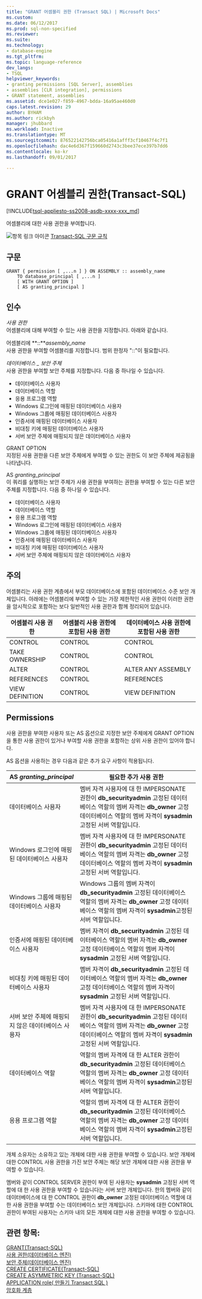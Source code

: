 ```yaml
---
title: "GRANT 어셈블리 권한 (Transact SQL) | Microsoft Docs"
ms.custom: 
ms.date: 06/12/2017
ms.prod: sql-non-specified
ms.reviewer: 
ms.suite: 
ms.technology:
- database-engine
ms.tgt_pltfrm: 
ms.topic: language-reference
dev_langs:
- TSQL
helpviewer_keywords:
- granting permissions [SQL Server], assemblies
- assemblies [CLR integration], permissions
- GRANT statement, assemblies
ms.assetid: dce1e027-f859-4967-bdda-16a95ae460d0
caps.latest.revision: 29
author: BYHAM
ms.author: rickbyh
manager: jhubbard
ms.workload: Inactive
ms.translationtype: MT
ms.sourcegitcommit: 876522142756bca05416a1afff3cf10467f4c7f1
ms.openlocfilehash: dac4e6d367f159660d2743c3bee37ece397b7dd6
ms.contentlocale: ko-kr
ms.lasthandoff: 09/01/2017

---
```

# <a name="grant-assembly-permissions-transact-sql"></a>GRANT 어셈블리 권한(Transact-SQL)
[!INCLUDE[tsql-appliesto-ss2008-asdb-xxxx-xxx_md](../../includes/tsql-appliesto-ss2008-asdb-xxxx-xxx-md.md)]

  어셈블리에 대한 사용 권한을 부여합니다.  
  
 ![항목 링크 아이콘](../../database-engine/configure-windows/media/topic-link.gif "항목 링크 아이콘") [Transact-SQL 구문 규칙](../../t-sql/language-elements/transact-sql-syntax-conventions-transact-sql.md)  
  
## <a name="syntax"></a>구문  
  
```  
GRANT { permission [ ,...n ] } ON ASSEMBLY :: assembly_name  
    TO database_principal [ ,...n ]  
    [ WITH GRANT OPTION ]  
    [ AS granting_principal ]  
```  
  
## <a name="arguments"></a>인수  
 *사용 권한*  
 어셈블리에 대해 부여할 수 있는 사용 권한을 지정합니다. 아래와 같습니다.  
  
 어셈블리에 **::***assembly_name*  
 사용 권한을 부여할 어셈블리를 지정합니다. 범위 한정자 "::"이 필요합니다.  
  
 *데이터베이스 _ 보안 주체*  
 사용 권한을 부여할 보안 주체를 지정합니다. 다음 중 하나일 수 있습니다.  
  
-   데이터베이스 사용자  
-   데이터베이스 역할  
-   응용 프로그램 역할  
-   Windows 로그인에 매핑된 데이터베이스 사용자  
-   Windows 그룹에 매핑된 데이터베이스 사용자  
-   인증서에 매핑된 데이터베이스 사용자  
-   비대칭 키에 매핑된 데이터베이스 사용자  
-   서버 보안 주체에 매핑되지 않은 데이터베이스 사용자  
  
GRANT OPTION  
 지정된 사용 권한을 다른 보안 주체에게 부여할 수 있는 권한도 이 보안 주체에 제공됨을 나타냅니다.  
  
AS *granting_principal*  
 이 쿼리를 실행하는 보안 주체가 사용 권한을 부여하는 권한을 부여할 수 있는 다른 보안 주체를 지정합니다. 다음 중 하나일 수 있습니다.  
  
-   데이터베이스 사용자  
-   데이터베이스 역할  
-   응용 프로그램 역할  
-   Windows 로그인에 매핑된 데이터베이스 사용자  
-   Windows 그룹에 매핑된 데이터베이스 사용자  
-   인증서에 매핑된 데이터베이스 사용자  
-   비대칭 키에 매핑된 데이터베이스 사용자  
-   서버 보안 주체에 매핑되지 않은 데이터베이스 사용자  
  
## <a name="remarks"></a>주의  
 어셈블리는 사용 권한 계층에서 부모 데이터베이스에 포함된 데이터베이스 수준 보안 개체입니다. 아래에는 어셈블리에 부여할 수 있는 가장 제한적인 사용 권한이 이러한 권한을 암시적으로 포함하는 보다 일반적인 사용 권한과 함께 정리되어 있습니다.  
  
|어셈블리 사용 권한|어셈블리 사용 권한에 포함된 사용 권한|데이터베이스 사용 권한에 포함된 사용 권한|  
|-------------------------|------------------------------------|------------------------------------|  
|CONTROL|CONTROL|CONTROL|  
|TAKE OWNERSHIP|CONTROL|CONTROL|  
|ALTER|CONTROL|ALTER ANY ASSEMBLY|  
|REFERENCES|CONTROL|REFERENCES|  
|VIEW DEFINITION|CONTROL|VIEW DEFINITION|  
  
## <a name="permissions"></a>Permissions  
 사용 권한을 부여한 사용자 또는 AS 옵션으로 지정한 보안 주체에게 GRANT OPTION을 통한 사용 권한이 있거나 부여할 사용 권한을 포함하는 상위 사용 권한이 있어야 합니다.  
  
 AS 옵션을 사용하는 경우 다음과 같은 추가 요구 사항이 적용됩니다.  
  
|AS *granting_principal*|필요한 추가 사용 권한|  
|------------------------------|------------------------------------|  
|데이터베이스 사용자|멤버 자격 사용자에 대 한 IMPERSONATE 권한이 **db_securityadmin** 고정된 데이터베이스 역할의 멤버 자격는 **db_owner** 고정 데이터베이스 역할의 멤버 자격이 **sysadmin** 고정된 서버 역할입니다.|  
|Windows 로그인에 매핑된 데이터베이스 사용자|멤버 자격 사용자에 대 한 IMPERSONATE 권한이 **db_securityadmin** 고정된 데이터베이스 역할의 멤버 자격는 **db_owner** 고정 데이터베이스 역할의 멤버 자격이 **sysadmin** 고정된 서버 역할입니다.|  
|Windows 그룹에 매핑된 데이터베이스 사용자|Windows 그룹의 멤버 자격이 **db_securityadmin** 고정된 데이터베이스 역할의 멤버 자격는 **db_owner** 고정 데이터베이스 역할의 멤버 자격이 **sysadmin**고정된 서버 역할입니다.|  
|인증서에 매핑된 데이터베이스 사용자|멤버 자격이 **db_securityadmin** 고정된 데이터베이스 역할의 멤버 자격는 **db_owner** 고정 데이터베이스 역할의 멤버 자격이 **sysadmin** 고정된 서버 역할입니다.|  
|비대칭 키에 매핑된 데이터베이스 사용자|멤버 자격이 **db_securityadmin** 고정된 데이터베이스 역할의 멤버 자격는 **db_owner** 고정 데이터베이스 역할의 멤버 자격이 **sysadmin** 고정된 서버 역할입니다.|  
|서버 보안 주체에 매핑되지 않은 데이터베이스 사용자|멤버 자격 사용자에 대 한 IMPERSONATE 권한이 **db_securityadmin** 고정된 데이터베이스 역할의 멤버 자격는 **db_owner** 고정 데이터베이스 역할의 멤버 자격이 **sysadmin** 고정된 서버 역할입니다.|  
|데이터베이스 역할|역할의 멤버 자격에 대 한 ALTER 권한이 **db_securityadmin** 고정된 데이터베이스 역할의 멤버 자격는 **db_owner** 고정 데이터베이스 역할의 멤버 자격이 **sysadmin**고정된 서버 역할입니다.|  
|응용 프로그램 역할|역할의 멤버 자격에 대 한 ALTER 권한이 **db_securityadmin** 고정된 데이터베이스 역할의 멤버 자격는 **db_owner** 고정 데이터베이스 역할의 멤버 자격이 **sysadmin**고정된 서버 역할입니다.|  
  
 개체 소유자는 소유하고 있는 개체에 대한 사용 권한을 부여할 수 있습니다. 보안 개체에 대한 CONTROL 사용 권한을 가진 보안 주체는 해당 보안 개체에 대한 사용 권한을 부여할 수 있습니다.  
  
 멤버와 같이 CONTROL SERVER 권한이 부여 된 사용자는 **sysadmin** 고정된 서버 역할에 대 한 사용 권한을 부여할 수 있습니다는 서버 보안 개체입니다. 한의 멤버와 같이 데이터베이스에 대 한 CONTROL 권한이 **db_owner** 고정된 데이터베이스 역할에 대 한 사용 권한을 부여할 수는 데이터베이스 보안 개체입니다. 스키마에 대한 CONTROL 권한이 부여된 사용자는 스키마 내의 모든 개체에 대한 사용 권한을 부여할 수 있습니다.  
  
## <a name="see-also"></a>관련 항목:  
 [GRANT&#40;Transact-SQL&#41;](../../t-sql/statements/grant-transact-sql.md)   
 [사용 권한&#40;데이터베이스 엔진&#41;](../../relational-databases/security/permissions-database-engine.md)   
 [보안 주체&#40;데이터베이스 엔진&#41;](../../relational-databases/security/authentication-access/principals-database-engine.md)   
 [CREATE CERTIFICATE&#40;Transact-SQL&#41;](../../t-sql/statements/create-certificate-transact-sql.md)   
 [CREATE ASYMMETRIC KEY &#40;Transact-SQL&#41;](../../t-sql/statements/create-asymmetric-key-transact-sql.md)   
 [APPLICATION role&#40; 만들기 Transact SQL &#41;](../../t-sql/statements/create-application-role-transact-sql.md)   
 [암호화 계층](../../relational-databases/security/encryption/encryption-hierarchy.md)  
  
  

